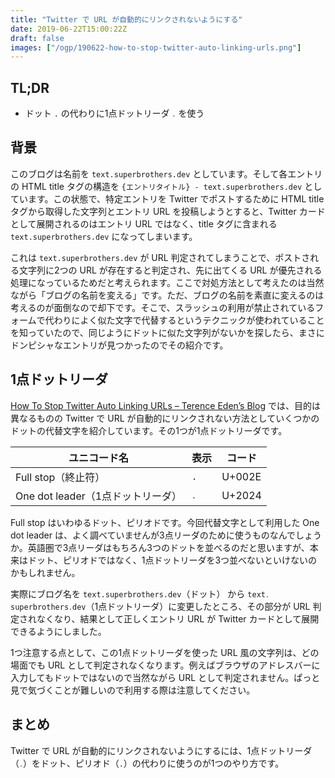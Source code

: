 ```yaml
---
title: "Twitter で URL が自動的にリンクされないようにする"
date: 2019-06-22T15:00:22Z
draft: false
images: ["/ogp/190622-how-to-stop-twitter-auto-linking-urls.png"]
---
```


## TL;DR

- ドット `.` の代わりに1点ドットリーダ `․` を使う

## 背景

このブログは名前を `text.superbrothers.dev` としています。そして各エントリの HTML title タグの構造を `{エントリタイトル} - text.superbrothers.dev` としています。この状態で、特定エントリを Twitter でポストするために HTML title タグから取得した文字列とエントリ URL を投稿しようとすると、Twitter カードとして展開されるのはエントリ URL ではなく、title タグに含まれる `text.superbrothers.dev` になってしまいます。

これは `text.superbrothers.dev` が URL 判定されてしまうことで、ポストされる文字列に2つの URL が存在すると判定され、先に出てくる URL が優先される処理になっているためだと考えられます。ここで対処方法として考えたのは当然ながら「ブログの名前を変える」です。ただ、ブログの名前を素直に変えるのは考えるのが面倒なので却下です。そこで、スラッシュの利用が禁止されているフォームで代わりによく似た文字で代替するというテクニックが使われていることを知っていたので、同じようにドットに似た文字列がないかを探したら、まさにドンピシャなエントリが見つかったのでその紹介です。

## 1点ドットリーダ

[How To Stop Twitter Auto Linking URLs – Terence Eden’s Blog](https://shkspr.mobi/blog/2015/01/how-to-stop-twitter-auto-linking-urls/) では、目的は異なるものの Twitter で URL が自動的にリンクされない方法としていくつかのドットの代替文字を紹介しています。その1つが1点ドットリーダです。

| ユニコード名 | 表示 | コード |
| --- | --- | --- |
| Full stop（終止符） | `.` | U+002E |
| One dot leader（1点ドットリーダ） | `․` | U+2024 |

Full stop はいわゆるドット、ピリオドです。今回代替文字として利用した One dot leader は、よく調べていませんが3点リーダのために使うものなんでしょうか。英語圏で3点リーダはもちろん3つのドットを並べるのだと思いますが、本来はドット、ピリオドではなく、1点ドットリーダを3つ並べないといけないのかもしれません。

実際にブログ名を `text.superbrothers.dev`（ドット） から `text․superbrothers․dev`（1点ドットリーダ）に変更したところ、その部分が URL 判定されなくなり、結果として正しくエントリ URL が Twitter カードとして展開できるようにしました。

1つ注意する点として、この1点ドットリーダを使った URL 風の文字列は、どの場面でも URL として判定されなくなります。例えばブラウザのアドレスバーに入力してもドットではないので当然ながら URL として判定されません。ぱっと見で気づくことが難しいので利用する際は注意してください。

## まとめ

Twitter で URL が自動的にリンクされないようにするには、1点ドットリーダ（`․`）をドット、ピリオド（`.`）の代わりに使うのが1つのやり方です。
